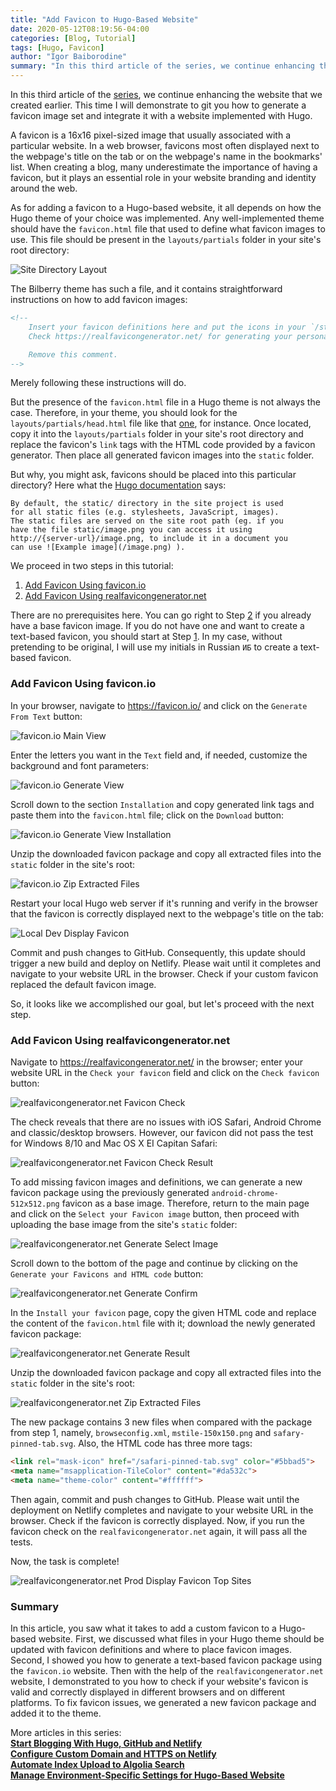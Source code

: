 ```yaml
---
title: "Add Favicon to Hugo-Based Website"
date: 2020-05-12T08:19:56-04:00
categories: [Blog, Tutorial]
tags: [Hugo, Favicon]
author: "Igor Baiborodine"
summary: "In this third article of the series, we continue enhancing the website that we created earlier. This time I will demonstrate you how to generate a favicon image set and integrate it with a website implemented with Hugo."
---
```


In this third article of the [series](https://www.kiroule.com/article/building-your-blog-the-geeky-way/), we continue enhancing the website that we created earlier. This time I will demonstrate to git you how to generate a favicon image set and integrate it with a website implemented with Hugo.

A favicon is a 16x16 pixel-sized image that usually associated with a particular website. In a web browser, favicons most often displayed next to the webpage's title on the tab or on the webpage's name in the bookmarks' list. When creating a blog, many underestimate the importance of having a favicon, but it plays an essential role in your website branding and identity around the web.

As for adding a favicon to a Hugo-based website, it all depends on how the Hugo theme of your choice was implemented. Any well-implemented theme should have the `favicon.html` file that used to define what favicon images to use. This file should be present in the `layouts/partials` folder in your site's root directory:

![Site Directory Layout](/img/content/article/add-favicon-to-hugo-based-website/site-directory-layout.png)

The Bilberry theme has such a file, and it contains straightforward instructions on how to add favicon images:
```html
<!--
    Insert your favicon definitions here and put the icons in your `/static` folder
    Check https://realfavicongenerator.net/ for generating your personal favicon

    Remove this comment.
-->
```
Merely following these instructions will do.

But the presence of the `favicon.html` file in a Hugo theme is not always the case. Therefore, in your theme, you should look for the `layouts/partials/head.html` file like that [one](https://github.com/lxndrblz/anatole/blob/master/layouts/partials/head.html), for instance. Once located, copy it into the `layouts/partials` folder in your site's root directory and replace the favicon's `link` tags with the HTML code provided by a favicon generator. Then place all generated favicon images into the `static` folder. 

But why, you might ask, favicons should be placed into this particular directory? Here what the [Hugo documentation](https://gohugo.io/content-management/static-files/) says:
```plaintext
By default, the static/ directory in the site project is used 
for all static files (e.g. stylesheets, JavaScript, images). 
The static files are served on the site root path (eg. if you 
have the file static/image.png you can access it using 
http://{server-url}/image.png, to include it in a document you 
can use ![Example image](/image.png) ).
```

We proceed in two steps in this tutorial:

1. [Add Favicon Using favicon.io](#add-favicon-using-faviconio)
2. [Add Favicon Using realfavicongenerator.net](#add-favicon-using-realfavicongeneratornet)

There are no prerequisites here. You can go right to Step [2](#add-favicon-using-realfavicongeneratornet) if you already have a base favicon image. If you do not have one and want to create a text-based favicon, you should start at Step [1](#add-favicon-using-faviconio). In my case, without pretending to be original, I will use my initials in Russian `ИБ` to create a text-based favicon.

### Add Favicon Using favicon.io

In your browser, navigate to https://favicon.io/ and click on the `Generate From Text` button:

![favicon.io Main View](/img/content/article/add-favicon-to-hugo-based-website/favicon-io-main-view.png)

Enter the letters you want in the `Text` field and, if needed, customize the background and font parameters:  

![favicon.io Generate View](/img/content/article/add-favicon-to-hugo-based-website/favicon-io-generate-view.png)

Scroll down to the section `Installation` and copy generated link tags and paste them into the `favicon.html` file; click on the `Download` button:

![favicon.io Generate View Installation](/img/content/article/add-favicon-to-hugo-based-website/favicon-io-generate-view-installation.png)

Unzip the downloaded favicon package and copy all extracted files into the `static` folder in the site's root:

![favicon.io Zip Extracted Files](/img/content/article/add-favicon-to-hugo-based-website/favicon-io-zip-extracted-files.png)

Restart your local Hugo web server if it's running and verify in the browser that the favicon is correctly displayed next to the webpage's title on the tab:

![Local Dev Display Favicon](/img/content/article/add-favicon-to-hugo-based-website/local-dev-display-favicon.png)

Commit and push changes to GitHub. Consequently, this update should trigger a new build and deploy on Netlify. Please wait until it completes and navigate to your website URL in the browser. Check if your custom favicon replaced the default favicon image. 

So, it looks like we accomplished our goal, but let's proceed with the next step.

### Add Favicon Using realfavicongenerator.net

Navigate to https://realfavicongenerator.net/ in the browser; enter your website URL in the `Check your favicon` field and click on the `Check favicon` button:

![realfavicongenerator.net Favicon Check](/img/content/article/add-favicon-to-hugo-based-website/realfavicongenerator-main-view-favicon-check.png)

The check reveals that there are no issues with iOS Safari, Android Chrome and classic/desktop browsers. However, our favicon did not pass the test for Windows 8/10 and Mac OS X EI Capitan Safari:
 
![realfavicongenerator.net Favicon Check Result](/img/content/article/add-favicon-to-hugo-based-website/realfavicongenerator-main-view-favicon-check-result-2.png)

To add missing favicon images and definitions, we can generate a new favicon package using the previously generated `android-chrome-512x512.png` favicon as a base image. Therefore, return to the main page and click on the `Select your Favicon image` button, then proceed with uploading the base image from the site's `static` folder: 

![realfavicongenerator.net Generate Select Image](/img/content/article/add-favicon-to-hugo-based-website/realfavicongenerator-generate-view-select-favicon-image.png)

Scroll down to the bottom of the page and continue by clicking on the `Generate your Favicons and HTML code` button:

![realfavicongenerator.net Generate Confirm](/img/content/article/add-favicon-to-hugo-based-website/realfavicongenerator-generate-view-confirm-generate.png)

In the `Install your favicon` page, copy the given HTML code and replace the content of the `favicon.html` file with it; download the newly generated favicon package:

![realfavicongenerator.net Generate Result](/img/content/article/add-favicon-to-hugo-based-website/realfavicongenerator-generate-view-generate-result.png)

Unzip the downloaded favicon package and copy all extracted files into the `static` folder in the site's root:

![realfavicongenerator.net Zip Extracted Files](/img/content/article/add-favicon-to-hugo-based-website/realfavicongenerator-zip-extracted-files.png)

The new package contains 3 new files when compared with the package from step 1, namely, `browseconfig.xml`, `mstile-150x150.png` and `safary-pinned-tab.svg`. Also, the HTML code has three more tags: 
```html
<link rel="mask-icon" href="/safari-pinned-tab.svg" color="#5bbad5">
<meta name="msapplication-TileColor" content="#da532c">
<meta name="theme-color" content="#ffffff">
```
Then again, commit and push changes to GitHub. Please wait until the deployment on Netlify completes and navigate to your website URL in the browser. Check if the favicon is correctly displayed. Now, if you run the favicon check on the `realfavicongenerator.net` again, it will pass all the tests.

Now, the task is complete!

![realfavicongenerator.net Prod Display Favicon Top Sites](/img/content/article/add-favicon-to-hugo-based-website/prod-display-favicon-top-sites.png)

### Summary
In this article, you saw what it takes to add a custom favicon to a Hugo-based website. First, we discussed what files in your Hugo theme should be updated with favicon definitions and where to place favicon images. Second, I showed you how to generate a text-based favicon package using the `favicon.io` website.  Then with the help of the `realfavicongenerator.net` website, I demonstrated to you how to check if your website's favicon is valid and correctly displayed in different browsers and on different platforms. To fix favicon issues, we generated a new favicon package and added it to the theme.

More articles in this series:  
**[Start Blogging With Hugo, GitHub and Netlify](https://www.kiroule.com/article/start-blogging-with-github-hugo-and-netlify/)**  
**[Configure Custom Domain and HTTPS on Netlify](https://www.kiroule.com/article/configure-custom-domain-and-https-in-netlify/)**  
**[Automate Index Upload to Algolia Search](https://www.kiroule.com/article/automate-index-upload-to-algolia-search/)**  
**[Manage Environment-Specific Settings for Hugo-Based Website](https://www.kiroule.com/article/manage-environment-specific-settings-for-hugo-based-website/)** 

